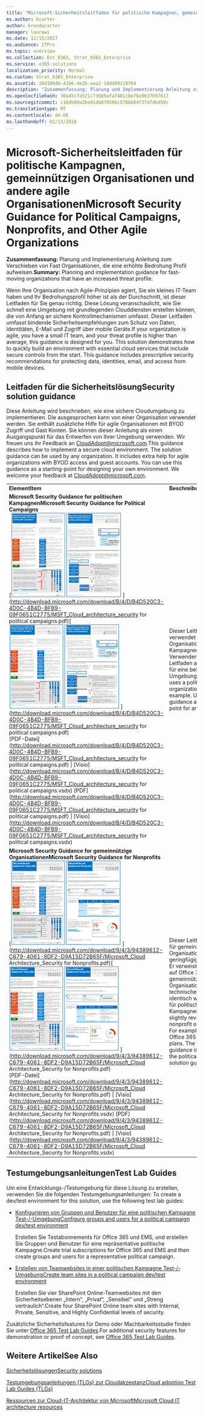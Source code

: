 ```yaml
---
title: "Microsoft-Sicherheitsleitfaden für politische Kampagnen, gemeinnützigen Organisationen und andere agile Organisationen"
ms.author: bcarter
author: brendacarter
manager: laurawi
ms.date: 12/15/2017
ms.audience: ITPro
ms.topic: overview
ms.collection: Ent_O365, Strat_O365_Enterprise
ms.service: o365-solutions
localization_priority: Normal
ms.custom: Strat_O365_Enterprise
ms.assetid: 10d1004b-42b6-4e2b-aaa2-18ddd9118f64
description: "Zusammenfassung: Planung und Implementierung Anleitung zum Verschieben von Fast Organisationen, die eine erhöhte Bedrohung Profil aufweisen."
ms.openlocfilehash: 30a45cfa521c73689afa7481cbe7ba9637b97617
ms.sourcegitcommit: c16db80a2be81db876566c578bb04f3747dbd50c
ms.translationtype: MT
ms.contentlocale: de-DE
ms.lasthandoff: 02/13/2018
---
```

# <a name="microsoft-security-guidance-for-political-campaigns-nonprofits-and-other-agile-organizations"></a><span data-ttu-id="89887-103">Microsoft-Sicherheitsleitfaden für politische Kampagnen, gemeinnützigen Organisationen und andere agile Organisationen</span><span class="sxs-lookup"><span data-stu-id="89887-103">Microsoft Security Guidance for Political Campaigns, Nonprofits, and Other Agile Organizations</span></span>

 <span data-ttu-id="89887-104">**Zusammenfassung:** Planung und Implementierung Anleitung zum Verschieben von Fast Organisationen, die eine erhöhte Bedrohung Profil aufweisen.</span><span class="sxs-lookup"><span data-stu-id="89887-104">**Summary:** Planning and implementation guidance for fast-moving organizations that have an increased threat profile.</span></span>
  
<span data-ttu-id="89887-p101">Wenn Ihre Organisation nach Agile-Prinzipien agiert, Sie ein kleines IT-Team haben und Ihr Bedrohungsprofil höher ist als der Durchschnitt, ist dieser Leitfaden für Sie genau richtig. Diese Lösung veranschaulicht, wie Sie schnell eine Umgebung mit grundlegenden Clouddiensten erstellen können, die von Anfang an sichere Kontrollmechanismen umfasst. Dieser Leitfaden umfasst bindende Sicherheitsempfehlungen zum Schutz von Daten, Identitäten, E-Mail und Zugriff über mobile Geräte.</span><span class="sxs-lookup"><span data-stu-id="89887-p101">If your organization is agile, you have a small IT team, and your threat profile is higher than average, this guidance is designed for you. This solution demonstrates how to quickly build an environment with essential cloud services that include secure controls from the start. This guidance includes prescriptive security recommendations for protecting data, identities, email, and access from mobile devices.</span></span>
  
## <a name="security-solution-guidance"></a><span data-ttu-id="89887-108">Leitfaden für die Sicherheitslösung</span><span class="sxs-lookup"><span data-stu-id="89887-108">Security solution guidance</span></span>

<span data-ttu-id="89887-p102">Diese Anleitung wird beschrieben, wie eine sichere Cloudumgebung zu implementieren. Die ausgesprochen kann von einer Organisation verwendet werden. Sie enthält zusätzliche Hilfe für agile Organisationen mit BYOD Zugriff und Gast Konten. Sie können dieser Anleitung als einen Ausgangspunkt für das Entwerfen von Ihrer Umgebung verwenden. Wir freuen uns Ihr Feedback an [CloudAdopt@microsoft.com](mailto:CloudAdopt@microsoft.com).</span><span class="sxs-lookup"><span data-stu-id="89887-p102">This guidance describes how to implement a secure cloud environment. The solution guidance can be used by any organization. It includes extra help for agile organizations with BYOD access and guest accounts. You can use this guidance as a starting-point for designing your own environment. We welcome your feedback at [CloudAdopt@microsoft.com](mailto:CloudAdopt@microsoft.com).</span></span> 
  
|||
|:-----|:-----|
|<span data-ttu-id="89887-114">**Element**</span><span class="sxs-lookup"><span data-stu-id="89887-114">**Item**</span></span> <br/> |<span data-ttu-id="89887-115">**Beschreibung**</span><span class="sxs-lookup"><span data-stu-id="89887-115">**Description**</span></span> <br/> |
|<span data-ttu-id="89887-116">**Microsoft Security Guidance for politischen Kampagnen**</span><span class="sxs-lookup"><span data-stu-id="89887-116">**Microsoft Security Guidance for Political Campaigns**</span></span> <br/> <span data-ttu-id="89887-117">[![Ziehpunkt eigenes Ende Mini Poster festgelegt.](images/d370ce28-ca40-4930-9a2c-907312aa06c8.png)          ](http://download.microsoft.com/download/B/4/D/B4D520C3-4D0C-4B4D-BFB9-09F0651C2775/MSFT_Cloud_architecture_security for political campaigns.pdf)</span><span class="sxs-lookup"><span data-stu-id="89887-117">[![Thumb nail for mini poster set.](images/d370ce28-ca40-4930-9a2c-907312aa06c8.png)          ](http://download.microsoft.com/download/B/4/D/B4D520C3-4D0C-4B4D-BFB9-09F0651C2775/MSFT_Cloud_architecture_security for political campaigns.pdf)</span></span> <br/> <span data-ttu-id="89887-118">[PDF-Datei](http://download.microsoft.com/download/B/4/D/B4D520C3-4D0C-4B4D-BFB9-09F0651C2775/MSFT_Cloud_architecture_security for political campaigns.pdf) \| [Visio](http://download.microsoft.com/download/B/4/D/B4D520C3-4D0C-4B4D-BFB9-09F0651C2775/MSFT_Cloud_architecture_security for political campaigns.vsdx)  </span><span class="sxs-lookup"><span data-stu-id="89887-118">[PDF](http://download.microsoft.com/download/B/4/D/B4D520C3-4D0C-4B4D-BFB9-09F0651C2775/MSFT_Cloud_architecture_security for political campaigns.pdf)  \| [Visio](http://download.microsoft.com/download/B/4/D/B4D520C3-4D0C-4B4D-BFB9-09F0651C2775/MSFT_Cloud_architecture_security for political campaigns.vsdx)</span></span> <br/> |<span data-ttu-id="89887-p103">Dieser Leitfaden verwendet eine Organisation für politische Kampagnen als Beispiel. Verwenden Sie diesen Leitfaden als Grundlage für eine beliebige Umgebung. </span><span class="sxs-lookup"><span data-stu-id="89887-p103">This guidance uses a political campaign organization as an example. Use this guidance as a starting point for any environment.</span></span>  <br/> |
|<span data-ttu-id="89887-121">**Microsoft Security Guidance for gemeinnützige Organisationen**</span><span class="sxs-lookup"><span data-stu-id="89887-121">**Microsoft Security Guidance for Nonprofits**</span></span> <br/> <span data-ttu-id="89887-122">[![Miniaturbild für die Datei zum Herunterladen](images/e4784889-1c69-4067-9a8f-31d31d1eceea.png)          ](http://download.microsoft.com/download/9/4/3/94389612-C679-4061-8DF2-D9A15D72B65F/Microsoft_Cloud Architecture_Security for Nonprofits.pdf)</span><span class="sxs-lookup"><span data-stu-id="89887-122">[![Thumnail image for downloadable file](images/e4784889-1c69-4067-9a8f-31d31d1eceea.png)          ](http://download.microsoft.com/download/9/4/3/94389612-C679-4061-8DF2-D9A15D72B65F/Microsoft_Cloud Architecture_Security for Nonprofits.pdf)</span></span> <br/> <span data-ttu-id="89887-123">[PDF-Datei](http://download.microsoft.com/download/9/4/3/94389612-C679-4061-8DF2-D9A15D72B65F/Microsoft_Cloud Architecture_Security for Nonprofits.pdf) \| [Visio](http://download.microsoft.com/download/9/4/3/94389612-C679-4061-8DF2-D9A15D72B65F/Microsoft_Cloud Architecture_Security for Nonprofits.vsdx)  </span><span class="sxs-lookup"><span data-stu-id="89887-123">[PDF](http://download.microsoft.com/download/9/4/3/94389612-C679-4061-8DF2-D9A15D72B65F/Microsoft_Cloud Architecture_Security for Nonprofits.pdf)  \| [Visio](http://download.microsoft.com/download/9/4/3/94389612-C679-4061-8DF2-D9A15D72B65F/Microsoft_Cloud Architecture_Security for Nonprofits.vsdx)</span></span> <br/> |<span data-ttu-id="89887-p104">Dieser Leitfaden wurde für gemeinnützige Organisationen geringfügig überarbeitet. Er verweist beispielsweise auf Office 365-Pläne für gemeinnützige Organisation. Die technische Anleitung ist identisch wie im Leitfaden für politische Kampagnen.</span><span class="sxs-lookup"><span data-stu-id="89887-p104">This guide is slightly revised for nonprofit organizations. For example, it references Office 365 Nonprofit plans. The technical guidance is the same as the political campaign solution guide.</span></span>  <br/> |
   
## <a name="test-lab-guides"></a><span data-ttu-id="89887-127">Testumgebungsanleitungen</span><span class="sxs-lookup"><span data-stu-id="89887-127">Test Lab Guides</span></span>

<span data-ttu-id="89887-128">Um eine Entwicklungs-/Testumgebung für diese Lösung zu erstellen, verwenden Sie die folgenden Testumgebungsanleitungen:  </span><span class="sxs-lookup"><span data-stu-id="89887-128">To create a dev/test environment for this solution, use the following test lab guides:</span></span> 
  
- [<span data-ttu-id="89887-129">Konfigurieren von Gruppen und Benutzer für eine politischen Kampagne Test-/-Umgebung</span><span class="sxs-lookup"><span data-stu-id="89887-129">Configure groups and users for a political campaign dev/test environment</span></span>](configure-groups-and-users-for-a-political-campaign-dev-test-environment.md)
    
     <span data-ttu-id="89887-130"> Erstellen Sie Testabonnements für Office 365 und EMS, und erstellen Sie Gruppen und Benutzer für eine repräsentative politische Kampagne.</span><span class="sxs-lookup"><span data-stu-id="89887-130">Create trial subscriptions for Office 365 and EMS and then create groups and users for a representative political campaign.</span></span>
    
- [<span data-ttu-id="89887-131">Erstellen von Teamwebsites in einer politischen Kampagne Test-/-Umgebung</span><span class="sxs-lookup"><span data-stu-id="89887-131">Create team sites in a political campaign dev/test environment</span></span>](create-team-sites-in-a-political-campaign-dev-test-environment.md)
    
    <span data-ttu-id="89887-132">Erstellen Sie vier SharePoint Online-Teamwebsites mit den Sicherheitsebenen „Intern“, „Privat“, „Sensibel“ und „Streng vertraulich“.</span><span class="sxs-lookup"><span data-stu-id="89887-132">Create four SharePoint Online team sites with Internal, Private, Sensitive, and Highly Confidential levels of security.</span></span>
    
<span data-ttu-id="89887-133">Zusätzliche Sicherheitsfeatures für Demo oder Machbarkeitsstudie finden Sie unter [Office 365 Test Lab Guides](http://aka.ms/o365tlgs).</span><span class="sxs-lookup"><span data-stu-id="89887-133">For additional security features for demonstration or proof of concept, see [Office 365 Test Lab Guides](http://aka.ms/o365tlgs).</span></span>
  
## <a name="see-also"></a><span data-ttu-id="89887-134">Weitere Artikel</span><span class="sxs-lookup"><span data-stu-id="89887-134">See Also</span></span>

[<span data-ttu-id="89887-135">Sicherheitslösungen</span><span class="sxs-lookup"><span data-stu-id="89887-135">Security solutions</span></span>](security-solutions.md)
  
[<span data-ttu-id="89887-136">Testumgebungsanleitungen (TLGs) zur Cloudakzeptanz</span><span class="sxs-lookup"><span data-stu-id="89887-136">Cloud adoption Test Lab Guides (TLGs)</span></span>](cloud-adoption-test-lab-guides-tlgs.md)
  
[<span data-ttu-id="89887-137">Ressourcen zur Cloud-IT-Architektur von Microsoft</span><span class="sxs-lookup"><span data-stu-id="89887-137">Microsoft Cloud IT architecture resources</span></span>](microsoft-cloud-it-architecture-resources.md)



